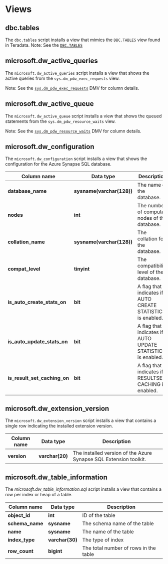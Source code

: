 # Views

## dbc.tables
The `dbc.tables` script installs a view that mimics the `DBC.TABLES` view found in Teradata. 
Note: See the [`DBC.TABLES`](https://docs.teradata.com/reader/b7YPw3QMO~fsDCrY39kyiQ/NWKolQulMcPxjjpRzelZxA)

## microsoft.dw_active_queries
The `microsoft.dw_active_queries` script installs a view that shows the active queries from the `sys.dm_pdw_exec_requests` view.

Note: See the [`sys.dm_pdw_exec_requests`](https://docs.microsoft.com/sql/relational-databases/system-dynamic-management-views/sys-dm-pdw-exec-requests-transact-sql) DMV for column details.

## microsoft.dw_active_queue
The `microsoft.dw_active_queue` script installs a view that shows the queued statements from the `sys.dm_pdw_resource_waits` view.

Note: See the [`sys.dm_pdw_resource_waits`](https://docs.microsoft.com/sql/relational-databases/system-dynamic-management-views/sys-dm-pdw-resource-waits-transact-sql) DMV for column details.

## microsoft.dw_configuration
The `microsoft.dw_configuration` script installs a view that shows the configuration for the Azure Synapse SQL database.

| Column name | Data type | Description |
| -           | -         | -           |
| **database_name** | **sysname(varchar(128))** | The name of the database. |
| **nodes** | **int** | The number of compute nodes of the database. |
| **collation_name** | **sysname(varchar(128))** | The collation for the database.|
| **compat_level** | **tinyint** | The compatibility level of the database. |
| **is_auto_create_stats_on** | **bit** | A flag that indicates if AUTO CREATE STATISTICS is enabled. |
| **is_auto_update_stats_on** | **bit** | A flag that indicates if AUTO UPDATE STATISTICS is enabled. |
| **is_result_set_caching_on** | **bit** | A flag that indicates if RESULTSET CACHING is enabled.|

## microsoft.dw_extension_version
The `microsoft.dw_extension_version` script installs a view that contains a single row indicating the installed extension version.

| Column name | Data type | Description |
| -           | -         | -           |
| **version** | **varchar(20)** | The installed version of the Azure Synapse SQL Extension toolkit. |

## microsoft.dw_table_information
The *microsoft.dw_table_information.sql* script installs a view that contains a row per index or heap of a table.

| Column name | Data type | Description |
| -           | -         | -           |
| **object_id** | **int** | ID of the table |
| **schema_name** | **sysname** | The schema name of the table |
| **name** | **sysname** | The name of the table |
| **index_type** | **varchar(30)** | The type of index |
| **row_count** | **bigint** | The total number of rows in the table |


